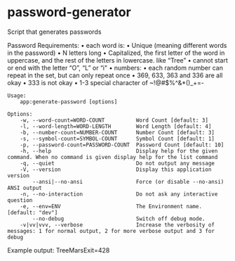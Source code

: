 # password-generator
Script that generates passwords


Password Requirements:
	• each word is:
		• Unique (meaning different words in the password)
		• N letters long
		• Capitalized, the first letter of the word in uppercase, and the rest of the letters in lowercase. like “Tree”
		• cannot start or end with the letter “O”, “L” or “i"
	• numbers:
		• each random number can repeat in the set, but can only repeat once
			• 369, 633, 363 and 336 are all okay
			• 333 is not okay
	• 1-3 special character of ~!@#$%^&*()_+=-


    Usage:
        app:generate-password [options]

    Options:
        -w, --word-count=WORD-COUNT          Word Count [default: 3]
        -l, --word-length=WORD-LENGTH        Word Length [default: 4]
        -b, --number-count=NUMBER-COUNT      Number Count [default: 3]
        -s, --symbol-count=SYMBOL-COUNT      Symbol Count [default: 1]
        -p, --password-count=PASSWORD-COUNT  Password Count [default: 10]
        -h, --help                           Display help for the given command. When no command is given display help for the list command
        -q, --quiet                          Do not output any message
        -V, --version                        Display this application version
            --ansi|--no-ansi                 Force (or disable --no-ansi) ANSI output
        -n, --no-interaction                 Do not ask any interactive question
        -e, --env=ENV                        The Environment name. [default: "dev"]
            --no-debug                       Switch off debug mode.
        -v|vv|vvv, --verbose                 Increase the verbosity of messages: 1 for normal output, 2 for more verbose output and 3 for debug


Example output: TreeMarsExit=428